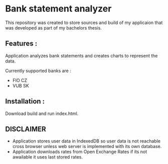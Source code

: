 # Bank statement analyzer

This repository was created to store sources and build of my applicaion that was developed as part of my bachelors thesis.

## Features :

Application analyzes bank statements and creates charts to represent the data. 

Currently supported banks are :

- FIO CZ
- VUB SK

## Installation :

Download build and run index.html. 

## DISCLAIMER
- Application stores user data in IndexedDB so user data is not reachable cross browser unless web server is implemented with its own database.
- Application downloads rates from Open Exchange Rates if its not awailable it uses last stored rates.

